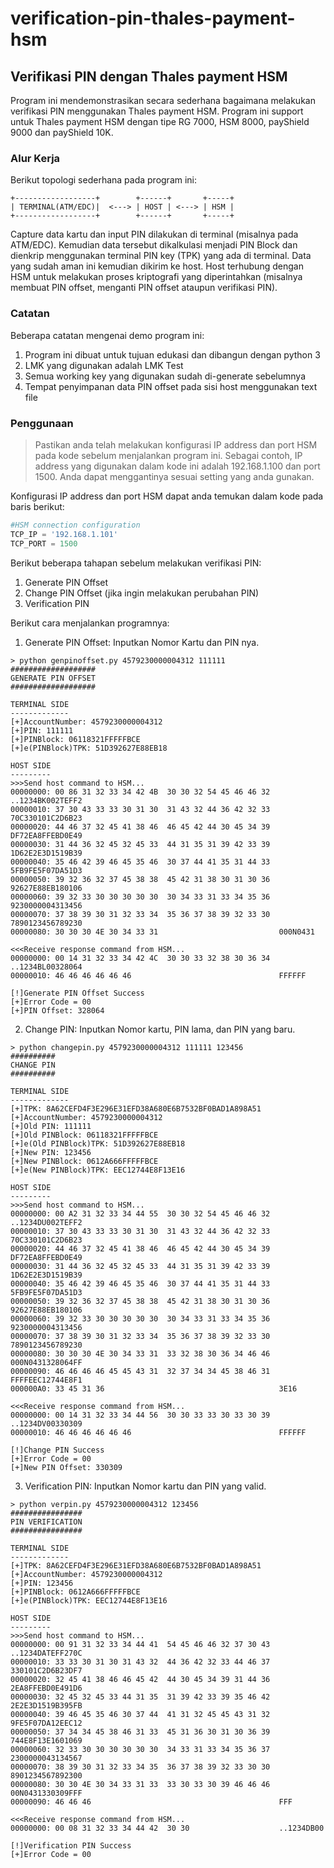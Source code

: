 # verification-pin-thales-payment-hsm

## Verifikasi PIN dengan Thales payment HSM 
Program ini mendemonstrasikan secara sederhana bagaimana melakukan verifikasi PIN menggunakan Thales payment HSM. Program ini support untuk Thales payment HSM dengan tipe RG 7000, HSM 8000, payShield 9000 dan payShield 10K.

### Alur Kerja
Berikut topologi sederhana pada program ini:

```
+------------------+        +------+       +-----+
| TERMINAL(ATM/EDC)|  <---> | HOST | <---> | HSM |
+------------------+        +------+       +-----+
```

Capture data kartu dan input PIN dilakukan di terminal (misalnya pada ATM/EDC). Kemudian data tersebut dikalkulasi menjadi PIN Block dan dienkrip menggunakan terminal PIN key (TPK) yang ada di terminal. Data yang sudah aman ini kemudian dikirim ke host. Host terhubung dengan HSM untuk melakukan proses kriptografi yang diperintahkan (misalnya membuat PIN offset, menganti PIN offset ataupun verifikasi PIN).

### Catatan
Beberapa catatan mengenai demo program ini:
1. Program ini dibuat untuk tujuan edukasi dan dibangun dengan python 3
2. LMK yang digunakan adalah LMK Test
3. Semua working key yang digunakan sudah di-generate sebelumnya
4. Tempat penyimpanan data PIN offset pada sisi host menggunakan text file

### Penggunaan
> Pastikan anda telah melakukan konfigurasi IP address dan port HSM pada kode sebelum menjalankan program ini. 
Sebagai contoh, IP address yang digunakan dalam kode ini adalah 192.168.1.100 dan port 1500. 
Anda dapat menggantinya sesuai setting yang anda gunakan.

Konfigurasi IP address dan port HSM dapat anda temukan dalam kode pada baris berikut:
```python
#HSM connection configuration
TCP_IP = '192.168.1.101'
TCP_PORT = 1500
```

Berikut beberapa tahapan sebelum melakukan verifikasi PIN:
1. Generate PIN Offset
2. Change PIN Offset (jika ingin melakukan perubahan PIN)
3. Verification PIN

Berikut cara menjalankan programnya:

1. Generate PIN Offset: Inputkan Nomor Kartu dan PIN nya.
```
> python genpinoffset.py 4579230000004312 111111
###################
GENERATE PIN OFFSET
###################

TERMINAL SIDE
-------------
[+]AccountNumber: 4579230000004312
[+]PIN: 111111
[+]PINBlock: 06118321FFFFFBCE
[+]e(PINBlock)TPK: 51D392627E88EB18

HOST SIDE
---------
>>>Send host command to HSM...
00000000: 00 86 31 32 33 34 42 4B  30 30 32 54 45 46 46 32  ..1234BK002TEFF2
00000010: 37 30 43 33 33 30 31 30  31 43 32 44 36 42 32 33  70C330101C2D6B23
00000020: 44 46 37 32 45 41 38 46  46 45 42 44 30 45 34 39  DF72EA8FFEBD0E49
00000030: 31 44 36 32 45 32 45 33  44 31 35 31 39 42 33 39  1D62E2E3D1519B39
00000040: 35 46 42 39 46 45 35 46  30 37 44 41 35 31 44 33  5FB9FE5F07DA51D3
00000050: 39 32 36 32 37 45 38 38  45 42 31 38 30 31 30 36  92627E88EB180106
00000060: 39 32 33 30 30 30 30 30  30 34 33 31 33 34 35 36  9230000004313456
00000070: 37 38 39 30 31 32 33 34  35 36 37 38 39 32 33 30  7890123456789230
00000080: 30 30 30 4E 30 34 33 31                           000N0431

<<<Receive response command from HSM...
00000000: 00 14 31 32 33 34 42 4C  30 30 33 32 38 30 36 34  ..1234BL00328064
00000010: 46 46 46 46 46 46                                 FFFFFF

[!]Generate PIN Offset Success
[+]Error Code = 00
[+]PIN Offset: 328064
```

2. Change PIN: Inputkan Nomor kartu, PIN lama, dan PIN yang baru.
```
> python changepin.py 4579230000004312 111111 123456
##########
CHANGE PIN
##########

TERMINAL SIDE
-------------
[+]TPK: 8A62CEFD4F3E296E31EFD38A680E6B7532BF0BAD1A898A51
[+]AccountNumber: 4579230000004312
[+]Old PIN: 111111
[+]Old PINBlock: 06118321FFFFFBCE
[+]e(Old PINBlock)TPK: 51D392627E88EB18
[+]New PIN: 123456
[+]New PINBlock: 0612A666FFFFFBCE
[+]e(New PINBlock)TPK: EEC12744E8F13E16

HOST SIDE
---------
>>>Send host command to HSM...
00000000: 00 A2 31 32 33 34 44 55  30 30 32 54 45 46 46 32  ..1234DU002TEFF2
00000010: 37 30 43 33 33 30 31 30  31 43 32 44 36 42 32 33  70C330101C2D6B23
00000020: 44 46 37 32 45 41 38 46  46 45 42 44 30 45 34 39  DF72EA8FFEBD0E49
00000030: 31 44 36 32 45 32 45 33  44 31 35 31 39 42 33 39  1D62E2E3D1519B39
00000040: 35 46 42 39 46 45 35 46  30 37 44 41 35 31 44 33  5FB9FE5F07DA51D3
00000050: 39 32 36 32 37 45 38 38  45 42 31 38 30 31 30 36  92627E88EB180106
00000060: 39 32 33 30 30 30 30 30  30 34 33 31 33 34 35 36  9230000004313456
00000070: 37 38 39 30 31 32 33 34  35 36 37 38 39 32 33 30  7890123456789230
00000080: 30 30 30 4E 30 34 33 31  33 32 38 30 36 34 46 46  000N0431328064FF
00000090: 46 46 46 46 45 45 43 31  32 37 34 34 45 38 46 31  FFFFEEC12744E8F1
000000A0: 33 45 31 36                                       3E16

<<<Receive response command from HSM...
00000000: 00 14 31 32 33 34 44 56  30 30 33 33 30 33 30 39  ..1234DV00330309
00000010: 46 46 46 46 46 46                                 FFFFFF

[!]Change PIN Success
[+]Error Code = 00
[+]New PIN Offset: 330309
```

3. Verification PIN: Inputkan Nomor kartu dan PIN yang valid.
```
> python verpin.py 4579230000004312 123456
################
PIN VERIFICATION
################

TERMINAL SIDE
-------------
[+]TPK: 8A62CEFD4F3E296E31EFD38A680E6B7532BF0BAD1A898A51
[+]AccountNumber: 4579230000004312
[+]PIN: 123456
[+]PINBlock: 0612A666FFFFFBCE
[+]e(PINBlock)TPK: EEC12744E8F13E16

HOST SIDE
---------
>>>Send host command to HSM...
00000000: 00 91 31 32 33 34 44 41  54 45 46 46 32 37 30 43  ..1234DATEFF270C
00000010: 33 33 30 31 30 31 43 32  44 36 42 32 33 44 46 37  330101C2D6B23DF7
00000020: 32 45 41 38 46 46 45 42  44 30 45 34 39 31 44 36  2EA8FFEBD0E491D6
00000030: 32 45 32 45 33 44 31 35  31 39 42 33 39 35 46 42  2E2E3D1519B395FB
00000040: 39 46 45 35 46 30 37 44  41 31 32 45 45 43 31 32  9FE5F07DA12EEC12
00000050: 37 34 34 45 38 46 31 33  45 31 36 30 31 30 36 39  744E8F13E1601069
00000060: 32 33 30 30 30 30 30 30  34 33 31 33 34 35 36 37  2300000043134567
00000070: 38 39 30 31 32 33 34 35  36 37 38 39 32 33 30 30  8901234567892300
00000080: 30 30 4E 30 34 33 31 33  33 30 33 30 39 46 46 46  00N0431330309FFF
00000090: 46 46 46                                          FFF

<<<Receive response command from HSM...
00000000: 00 08 31 32 33 34 44 42  30 30                    ..1234DB00

[!]Verification PIN Success
[+]Error Code = 00
```
